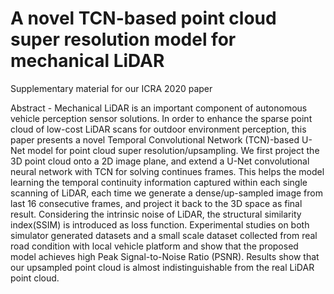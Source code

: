 # A novel TCN-based point cloud super resolution model for mechanical LiDAR


Supplementary material for our ICRA 2020 paper

Abstract - Mechanical LiDAR is an important component of autonomous vehicle perception sensor solutions. In order to enhance the sparse point cloud of low-cost LiDAR scans for outdoor environment perception, this paper presents a novel Temporal Convolutional Network (TCN)-based U-Net model for point cloud super resolution/upsampling. We first project the 3D point cloud onto a 2D image plane, and extend a U-Net convolutional neural network with TCN for solving continues
frames. This helps the model learning the temporal continuity information captured within each single scanning of LiDAR, each time we generate a dense/up-sampled image from last 16 consecutive frames, and project it back to the 3D space as final result. Considering the intrinsic noise of LiDAR, the structural similarity index(SSIM) is introduced as loss function. Experimental studies on both simulator generated datasets and a small scale dataset collected from real road condition with local vehicle platform and show that the proposed model achieves high Peak Signal-to-Noise Ratio (PSNR). Results show that our upsampled point cloud is almost indistinguishable from the real LiDAR point cloud.
